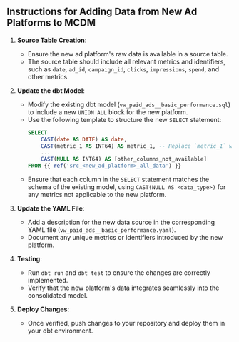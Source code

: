 ## Instructions for Adding Data from New Ad Platforms to MCDM

1. **Source Table Creation**:
   - Ensure the new ad platform's raw data is available in a source table.
   - The source table should include all relevant metrics and identifiers, such as `date`, `ad_id`, `campaign_id`, `clicks`, `impressions`, `spend`, and other metrics.

2. **Update the dbt Model**:
   - Modify the existing dbt model (`vw_paid_ads__basic_performance.sql`) to include a new `UNION ALL` block for the new platform.
   - Use the following template to structure the new `SELECT` statement:
     ```sql
     SELECT 
         CAST(date AS DATE) AS date,
         CAST(metric_1 AS INT64) AS metric_1, -- Replace `metric_1` with the specific metric column
         ...
         CAST(NULL AS INT64) AS [other_columns_not_available]
     FROM {{ ref('src_<new_ad_platform>_all_data') }}
     ```
   - Ensure that each column in the `SELECT` statement matches the schema of the existing model, using `CAST(NULL AS <data_type>)` for any metrics not applicable to the new platform.

3. **Update the YAML File**:
   - Add a description for the new data source in the corresponding YAML file (`vw_paid_ads__basic_performance.yaml`).
   - Document any unique metrics or identifiers introduced by the new platform.

4. **Testing**:
   - Run `dbt run` and `dbt test` to ensure the changes are correctly implemented.
   - Verify that the new platform's data integrates seamlessly into the consolidated model.

5. **Deploy Changes**:
   - Once verified, push changes to your repository and deploy them in your dbt environment.
